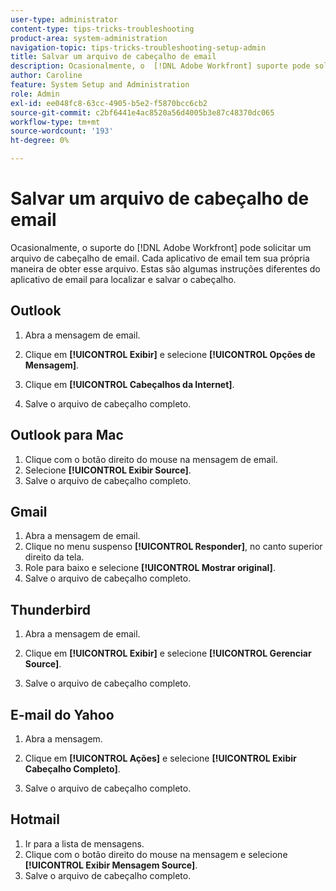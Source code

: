 ```yaml
---
user-type: administrator
content-type: tips-tricks-troubleshooting
product-area: system-administration
navigation-topic: tips-tricks-troubleshooting-setup-admin
title: Salvar um arquivo de cabeçalho de email
description: Ocasionalmente, o  [!DNL Adobe Workfront] suporte pode solicitar um arquivo de cabeçalho de email. Cada aplicativo de email tem sua própria maneira de obter esse arquivo. Estas são algumas instruções diferentes do aplicativo de email para localizar e salvar o Cabeçalho. [!DNL Outlook]
author: Caroline
feature: System Setup and Administration
role: Admin
exl-id: ee048fc8-63cc-4905-b5e2-f5870bcc6cb2
source-git-commit: c2bf6441e4ac8520a56d4005b3e87c48370dc065
workflow-type: tm+mt
source-wordcount: '193'
ht-degree: 0%

---
```


# Salvar um arquivo de cabeçalho de email

Ocasionalmente, o suporte do [!DNL Adobe Workfront] pode solicitar um arquivo de cabeçalho de email. Cada aplicativo de email tem sua própria maneira de obter esse arquivo. Estas são algumas instruções diferentes do aplicativo de email para localizar e salvar o cabeçalho.

## Outlook

1. Abra a mensagem de email.
1. Clique em **[!UICONTROL Exibir]** e selecione **[!UICONTROL Opções de Mensagem]**.

1. Clique em **[!UICONTROL Cabeçalhos da Internet]**.
1. Salve o arquivo de cabeçalho completo.

## Outlook para Mac

1. Clique com o botão direito do mouse na mensagem de email.
1. Selecione **[!UICONTROL Exibir Source]**.
1. Salve o arquivo de cabeçalho completo.

## Gmail

1. Abra a mensagem de email.
1. Clique no menu suspenso **[!UICONTROL Responder]**, no canto superior direito da tela.
1. Role para baixo e selecione **[!UICONTROL Mostrar original]**.
1. Salve o arquivo de cabeçalho completo.

## Thunderbird

1. Abra a mensagem de email.
1. Clique em **[!UICONTROL Exibir]** e selecione **[!UICONTROL Gerenciar Source]**.

1. Salve o arquivo de cabeçalho completo.

## E-mail do Yahoo

1. Abra a mensagem.
1. Clique em **[!UICONTROL Ações]** e selecione **[!UICONTROL Exibir Cabeçalho Completo]**.

1. Salve o arquivo de cabeçalho completo.

## Hotmail

1. Ir para a lista de mensagens.
1. Clique com o botão direito do mouse na mensagem e selecione **[!UICONTROL Exibir Mensagem Source]**.
1. Salve o arquivo de cabeçalho completo.
